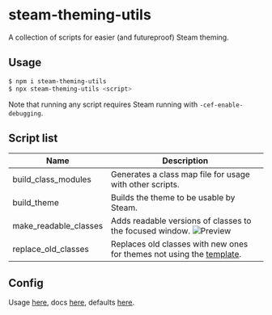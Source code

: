 # steam-theming-utils

A collection of scripts for easier (and futureproof) Steam theming.

## Usage

```sh
$ npm i steam-theming-utils
$ npx steam-theming-utils <script>
```

Note that running any script requires Steam running with `-cef-enable-debugging`.

## Script list

| Name                  | Description                                                                          |
| --------------------- | ------------------------------------------------------------------------------------ |
| build_class_modules   | Generates a class map file for usage with other scripts.                             |
| build_theme           | Builds the theme to be usable by Steam.                                              |
| make_readable_classes | Adds readable versions of classes to the focused window. ![Preview][classes-preview] |
| replace_old_classes   | Replaces old classes with new ones for themes not using the [template][template].    |

## Config

Usage [here][usage], docs [here][config-docs], defaults [here][config-defaults].

[classes-preview]: ./img/readable_classes.png
[config-defaults]: https://github.com/ricewind012/steam-theming-utils/blob/master/src/constants.js#L7-L13
[config-docs]: https://github.com/ricewind012/steam-theming-utils/blob/master/src/api.d.ts#L4-L21
[template]: https://github.com/ricewind012/more-advanced-theme-template
[usage]: https://github.com/cosmiconfig/cosmiconfig#usage-for-end-users
